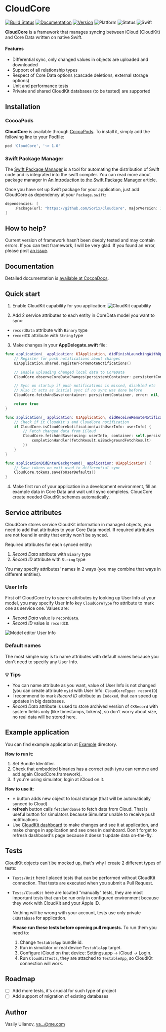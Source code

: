 # CloudCore

[![Build Status](https://travis-ci.org/Sorix/CloudCore.svg?branch=master)](https://travis-ci.org/Sorix/CloudCore)
[![Documentation](https://img.shields.io/cocoapods/metrics/doc-percent/CloudCore.svg)](http://cocoadocs.org/docsets/CloudCore/)
[![Version](https://img.shields.io/cocoapods/v/CloudCore.svg?style=flat)](https://cocoapods.org/pods/CloudCore)
![Platform](https://img.shields.io/cocoapods/p/CloudCore.svg?style=flat)
![Status](https://img.shields.io/badge/status-alpha-red.svg)
![Swift](https://img.shields.io/badge/swift-4-orange.svg)

**CloudCore** is a framework that manages syncing between iCloud (CloudKit) and Core Data written on native Swift.

#### Features
* Differential sync, only changed values in objects are uploaded and downloaded
* Support of all relationship types
* Respect of Core Data options (cascade deletions, external storage options)
* Unit and performance tests
* Private and shared CloudKit databases (to be tested) are supported

## Installation

### CocoaPods
**CloudCore** is available through [CocoaPods](http://cocoapods.org). To install
it, simply add the following line to your Podfile:

```ruby
pod 'CloudCore', '~> 1.0'
```

### Swift Package Manager
The [Swift Package Manager](https://swift.org/package-manager/) is a tool for automating the distribution of Swift code and is integrated into the swift compiler. You can read more about package manager in [An Introduction to the Swift Package Manager](https://www.raywenderlich.com/148832/introduction-swift-package-manager) article.

Once you have set up Swift package for your application, just add CloudCore as dependency at your `Package.swift`:

```swift
dependencies: [
    .Package(url: "https://github.com/Sorix/CloudCore", majorVersion: 1)
]
```

## How to help?
Current version of framework hasn't been deeply tested and may contain errors. If you can test framework, I will be very glad. If you found an error, please post [an issue](https://github.com/Sorix/CloudCore/issues).

## Documentation
Detailed documentation is [available at CocoaDocs](http://cocoadocs.org/docsets/CloudCore/).

## Quick start
1. Enable CloudKit capability for you application:
![CloudKit capability](https://cloud.githubusercontent.com/assets/5610904/25092841/28305bc0-2398-11e7-9fbf-f94c619c264f.png)

2. Add 2 service attributes to each entity in CoreData model you want to sync:
  * `recordData` attribute with `Binary` type
  * `recordID` attribute with `String` type

3. Make changes in your **AppDelegate.swift** file:

```swift
func application(_ application: UIApplication, didFinishLaunchingWithOptions launchOptions: [UIApplicationLaunchOptionsKey: Any]?) -> Bool {
	// Register for push notifications about changes
	UIApplication.shared.registerForRemoteNotifications()

	// Enable uploading changed local data to CoreData
	CloudCore.observeCoreDataChanges(persistentContainer: persistentContainer, errorDelegate: nil)

	// Sync on startup if push notifications is missed, disabled etc
	// Also it acts as initial sync if no sync was done before
	CloudCore.fetchAndSave(container: persistentContainer, error: nil, completion: nil)

	return true
}

func application(_ application: UIApplication, didReceiveRemoteNotification userInfo: [AnyHashable : Any], fetchCompletionHandler completionHandler: @escaping (UIBackgroundFetchResult) -> Void) {
	// Check if it CloudKit's and CloudCore notification
	if CloudCore.isCloudCoreNotification(withUserInfo: userInfo) {
		// Fetch changed data from iCloud
		CloudCore.fetchAndSave(using: userInfo, container: self.persistentContainer, error: nil, completion: { (fetchResult) in
			completionHandler(fetchResult.uiBackgroundFetchResult)
		})
	}
}

func applicationDidEnterBackground(_ application: UIApplication) {
	// Save tokens on exit used to differential sync
	CloudCore.tokens.saveToUserDefaults()
}
```

4. Make first run of your application in a development environment, fill an example data in Core Data and wait until sync completes. CloudCore create needed CloudKit schemes automatically.

## Service attributes
CloudCore stores service CloudKit information in managed objects, you need to add that attributes to your Core Data model. If required attributes are not found in entity that entity won't be synced.

Required attributes for each synced entity:
1. *Record Data* attribute with `Binary` type
2. *Record ID* attribute with `String` type

You may specify attributes' names in 2 ways (you may combine that ways in different entities).

### User Info
First off CloudCore try to search attributes by looking up User Info at your model, you may specify User Info key `CloudCoreType` fro attribute to mark one as service one. Values are:
* *Record Data* value is `recordData`.
* *Record ID* value is `recordID`.

![Model editor User Info](https://cloud.githubusercontent.com/assets/5610904/24004400/52e0ff94-0a77-11e7-9dd9-e1e24a86add5.png)

### Default names
The most simple way is to name attributes with default names because you don't need to specify any User Info.

### 💡 Tips
* You can name attribute as you want, value of User Info is not changed (you can create attribute `myid` with User Info: `CloudCoreType: recordID`)
* I recommend to mark *Record ID* attribute as `Indexed`, that can speed up updates in big databases.
* *Record Data* attribute is used to store archived version of `CKRecord` with system fields only (like timestamps, tokens), so don't worry about size, no real data will be stored here.

## Example application

You can find example application at [Example](/Example/) directory.

**How to run it:**
1. Set Bundle Identifier.
2. Check that embedded binaries has a correct path (you can remove and add again CloudCore.framework).
3. If you're using simulator, login at iCloud on it.

**How to use it:**
* **+** button adds new object to local storage (that will be automatically synced to Cloud)
* **refresh** button calls `fetchAndSave` to fetch data from Cloud. That is useful button for simulators because Simulator unable to receive push notifications
* Use [CloudKit dashboard](https://icloud.developer.apple.com/dashboard/) to make changes and see it at application, and make change in application and see ones in dashboard. Don't forget to refresh dashboard's page because it doesn't update data on-the-fly.

## Tests
CloudKit objects can't be mocked up, that's why I create 2 different types of tests:

* `Tests/Unit` here I placed tests that can be performed without CloudKit connection. That tests are executed when you submit a Pull Request.
* `Tests/CloudKit` here are located "manually" tests, they are most important tests that can be run only in configured environment because they work with CloudKit and your Apple ID.

  Nothing will be wrong with your account, tests use only private `CKDatabase` for application.

  **Please run these tests before opening pull requests.**
 To run them you need to:
  1. Change `TestableApp` bundle id.
  2. Run in simulator or real device `TestableApp` target.
  3. Configure iCloud on that device: Settings.app → iCloud → Login.
  4. Run `CloudKitTests`, they are attached to `TestableApp`, so CloudKit connection will work.


## Roadmap

- [ ] Add more tests, it's crucial for such type of project
- [ ] Add support of migration of existing databases

## Author

Vasily Ulianov, [va...@me.com](http://www.google.com/recaptcha/mailhide/d?k=01eFEpy-HM-qd0Vf6QGABTjw==&c=JrKKY2bjm0Bp58w7zTvPiQ==)
